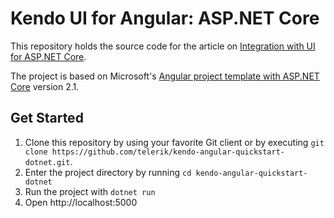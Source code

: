 # Kendo UI for Angular: ASP.NET Core

This repository holds the source code for the article on [Integration with UI for ASP.NET Core](https://www.telerik.com/kendo-angular-ui/components/dataquery/mvc-integration/).

The project is based on Microsoft's [Angular project template with ASP.NET Core](https://docs.microsoft.com/en-us/aspnet/core/spa/angular?tabs=visual-studio&view=aspnetcore-2.0) version 2.1.

## Get Started

1. Clone this repository by using your favorite Git client or by executing `git clone https://github.com/telerik/kendo-angular-quickstart-dotnet.git`.
2. Enter the project directory by running `cd kendo-angular-quickstart-dotnet`
3. Run the project with `dotnet run`
4. Open http://localhost:5000
